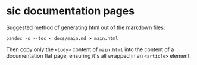 # sic documentation pages

Suggested method of generating html out of the markdown files:

```shell
pandoc -s --toc < docs/main.md > main.html
```

Then copy only the `<body>` content of `main.html` into the content of a documentation flat page, ensuring it's all wrapped in an `<article>` element.
